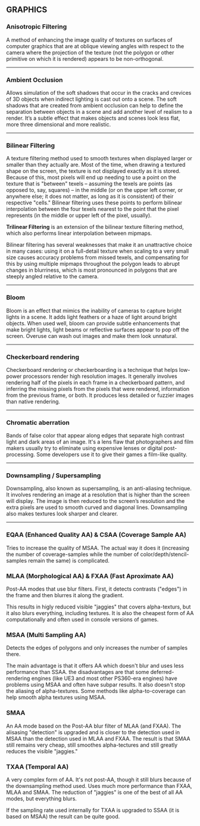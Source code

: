 ## GRAPHICS

### Anisotropic Filtering

A method of enhancing the image quality of textures on surfaces of computer graphics that are at oblique viewing angles
with respect to the camera where the projection of the texture (not the polygon or other primitive on which it is
rendered) appears to be non-orthogonal.

---
### Ambient Occlusion

Allows simulation of the soft shadows that occur in the cracks and crevices of 3D objects when indirect lighting is cast
out onto a scene. The soft shadows that are created from ambient occlusion can help to define the separation between
objects in a scene and add another level of realism to a render. It’s a subtle effect that makes objects and scenes look
less flat, more three dimensional and more realistic.

---
### Bilinear Filtering

A texture filtering method used to smooth textures when displayed larger or smaller than they actually are.
Most of the time, when drawing a textured shape on the screen, the texture is not displayed exactly as it is stored.
Because of this, most pixels will end up needing to use a point on the texture that is "between" texels – assuming the
texels are points (as opposed to, say, squares) – in the middle (or on the upper left corner, or anywhere else; it does
not matter, as long as it is consistent) of their respective "cells." Bilinear filtering uses these points to perform
bilinear interpolation between the four texels nearest to the point that the pixel represents (in the middle or upper
left of the pixel, usually).

**Trilinear Filtering** is an extension of the bilinear texture filtering method, which also performs linear
                        interpolation between mipmaps.

Bilinear filtering has several weaknesses that make it an unattractive choice in many cases: using it on a full-detail
texture when scaling to a very small size causes accuracy problems from missed texels, and compensating for this by
using multiple mipmaps throughout the polygon leads to abrupt changes in blurriness, which is most pronounced in
polygons that are steeply angled relative to the camera.

---
### Bloom

Bloom is an effect that mimics the inability of cameras to capture bright lights in a scene. It adds light feathers or a
haze of light around bright objects. When used well, bloom can provide subtle enhancements that make bright lights,
light beams or reflective surfaces appear to pop off the screen. Overuse can wash out images and make them look
unnatural.

---
### Checkerboard rendering

Checkerboard rendering or checkerboarding is a technique that helps low-power processors render high resolution images.
It generally involves rendering half of the pixels in each frame in a checkerboard pattern, and inferring the missing
pixels from the pixels that were rendered, information from the previous frame, or both. It produces less detailed or
fuzzier images than native rendering.

---
### Chromatic aberration

Bands of false color that appear along edges that separate high contrast light and dark areas of an image. It's a lens
flaw that photographers and film makers usually try to eliminate using expensive lenses or digital post-processing. Some
developers use it to give their games a film-like quality.

---
### Downsampling / Supersampling

Downsampling, also known as supersampling, is an anti-aliasing technique. It involves rendering an image at a resolution
that is higher than the screen will display. The image is then reduced to the screen’s resolution and the extra pixels
are used to smooth curved and diagonal lines. Downsampling also makes textures look sharper and clearer.

---
### EQAA (Enhanced Quality AA) & CSAA (Coverage Sample AA)

Tries to increase the quality of MSAA. The actual way it does it (increasing the number of coverage-samples while the
number of color/depth/stencil-samples remain the same) is complicated.

### MLAA (Morphological AA) & FXAA (Fast Aproximate AA)

Post-AA modes that use blur filters. First, it detects contrasts ("edges") in the frame and then blurres it along the
gradient.

This results in higly reduced visible "jaggies" that covers alpha-texturs, but it also blurs everything, including
textures. It is also the cheapest form of AA computationally and often used in console versions of games.

### MSAA (Multi Sampling AA)

Detects the edges of polygons and only increases the number of samples there.

The main advantage is that it offers AA which doesn't blur and uses less performance than SSAA. the disadvantages are
that some deferred-rendering engines (like UE3 and most other PS360-era engines) have problems using MSAA and often have
subpar results. It also doesn't stop the aliasing of alpha-textures. Some methods like alpha-to-coverage can help smooth
alpha textures using MSAA.

### SMAA

An AA mode based on the Post-AA blur filter of MLAA (and FXAA). The alisasing "detection" is upgraded and is closer to
the detection used in MSAA than the detection used in MLAA and FXAA. The result is that SMAA still remains very cheap,
still smoothes alpha-tectures and still greatly reduces the visible "jaggies."

### TXAA (Temporal AA)

A very complex form of AA. It's not post-AA, though it still blurs because of the downsampling method used. Uses much
more performance than FXAA, MLAA and SMAA. The reduction of "jaggies" is one of the best of all AA modes, but everything
blurs.

If the sampling rate used internally for TXAA is upgraded to SSAA (it is based on MSAA) the result can be quite good.

